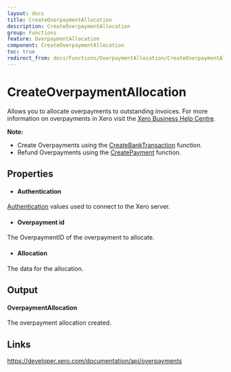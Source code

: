 ```yaml
---
layout: docs
title: CreateOverpaymentAllocation
description: CreateOverpaymentAllocation
group: Functions
feature: OverpaymentAllocation
component: CreateOverpaymentAllocation
toc: true
redirect_from: docs/Functions/OverpaymentAllocation/CreateOverpaymentAllocation/index
---
```

CreateOverpaymentAllocation
============

Allows you to allocate overpayments to outstanding invoices. For more information on overpayments in Xero visit the [Xero Business Help Centre](https://help.xero.com/int/BankAccounts_Overpayments).

**Note:**
- Create Overpayments using the [CreateBankTransaction](../../BankTransaction/CreateBankTransaction/Index.md) function.
- Refund Overpayments using the [CreatePayment](../../Payment/CreatePayment/Index.md) function.

Properties
----------

- #### Authentication
[Authentication](../../../Common/Authentication/Index.md) values used to connect to the Xero server.
- #### Overpayment id
The OverpaymentID of the overpayment to allocate.
- #### Allocation
The data for the allocation.


Output
-----
#### OverpaymentAllocation
The overpayment allocation created.

Links
-----

https://developer.xero.com/documentation/api/overpayments
